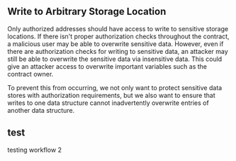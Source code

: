 ## Write to Arbitrary Storage Location

Only authorized addresses should have access to write to sensitive storage locations. If there isn't proper authorization checks throughout the contract, a malicious user may be able to overwrite sensitive data. However, even if there are authorization checks for writing to sensitive data, an attacker may still be able to overwrite the sensitive data via insensitive data. This could give an attacker access to overwrite important variables such as the contract owner. 

To prevent this from occurring, we not only want to protect sensitive data stores with authorization requirements, but we also want to ensure that writes to one data structure cannot inadvertently overwrite entries of another data structure.

## test

testing workflow 2
